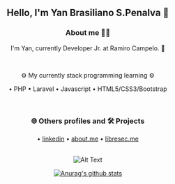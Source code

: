 <div align="center">
  <h2>Hello, I'm Yan Brasiliano S.Penalva 🦉</h2>
   
  <h3>About me 👨‍💻</h3>

   I'm Yan, currently Developer Jr. at Ramiro Campelo. :briefcase: <br>
     
  <br>
            
   ⚙️ My currently stack programming learning ⚙️ <br>

  • PHP  • Laravel  • Javascript
  • HTML5/CSS3/Bootstrap
 
  <br>
  
<!--  💻 I also study, less frequently: 
    <br>
  • C, Assembly, Java and Python. -->
      
  <h3>🌐 Others profiles and 🛠️ Projects </h3>

  • [linkedin](https://www.linkedin.com/in/yan-brasiliano/) 
  • [about.me](https://about.me/brasiliano/)
  • [libresec.me](https://www.libresec.me/)
  <br>
  <br>
 

 ![Alt Text](https://user-images.githubusercontent.com/5713670/87202985-820dcb80-c2b6-11ea-9f56-7ec461c497c3.gif) <br>
 <!-- [![Top Langs](https://github-readme-stats.vercel.app/api/top-langs/?username=yanbrasiliano&layout=compact&theme=dracula)](https://github.com/anuraghazra/github-readme-stats)-->
[![Anurag's github stats](https://github-readme-stats.vercel.app/api?username=yanbrasiliano&show_icons=true&theme=dracula)](https://github.com/anuraghazra/github-readme-stats)




